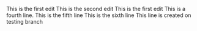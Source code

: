 This is the first edit
This is the second edit
This is the first edit
This is a fourth line.
This is the fifth line
This is the sixth line
This line is created on testing branch
